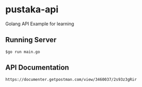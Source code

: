 # pustaka-api
Golang API Example for learning

## Running Server
```
$go run main.go
```
## API Documentation
```
https://documenter.getpostman.com/view/3460037/2s93z3gRir
```
